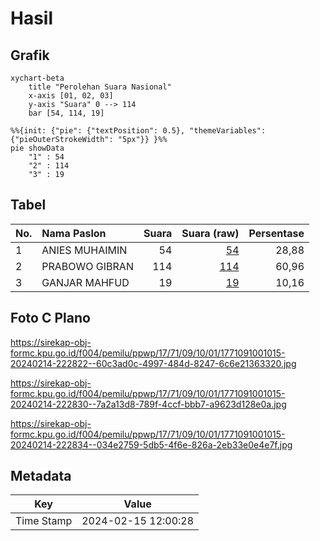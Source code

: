 # Hasil

## Grafik

```mermaid
xychart-beta
    title "Perolehan Suara Nasional"
    x-axis [01, 02, 03]
    y-axis "Suara" 0 --> 114
    bar [54, 114, 19]
```

```mermaid
%%{init: {"pie": {"textPosition": 0.5}, "themeVariables": {"pieOuterStrokeWidth": "5px"}} }%%
pie showData
    "1" : 54
    "2" : 114
    "3" : 19
```

## Tabel

| No. | Nama Paslon    | Suara | Suara (raw) | Persentase |
|:--- |:-------------- | -----:| -----------:| ----------:|
| 1   | ANIES MUHAIMIN | 54    | [54][p-1]   | 28,88      |
| 2   | PRABOWO GIBRAN | 114   | [114][p-2]  | 60,96      |
| 3   | GANJAR MAHFUD  | 19    | [19][p-3]   | 10,16      |


[p-1]: https://github.com/gigit-pemilu/pemilu-2024/blob/main/pilpres/hitung-suara/sub/17-bengkulu/sub/71-kota-bengkulu/sub/09-singaran-pati/sub/1001-panorama/sub/015-tps/sub/paslon-1.txt
[p-2]: https://github.com/gigit-pemilu/pemilu-2024/blob/main/pilpres/hitung-suara/sub/17-bengkulu/sub/71-kota-bengkulu/sub/09-singaran-pati/sub/1001-panorama/sub/015-tps/sub/paslon-2.txt
[p-3]: https://github.com/gigit-pemilu/pemilu-2024/blob/main/pilpres/hitung-suara/sub/17-bengkulu/sub/71-kota-bengkulu/sub/09-singaran-pati/sub/1001-panorama/sub/015-tps/sub/paslon-3.txt

## Foto C Plano

https://sirekap-obj-formc.kpu.go.id/f004/pemilu/ppwp/17/71/09/10/01/1771091001015-20240214-222822--60c3ad0c-4997-484d-8247-6c6e21363320.jpg

https://sirekap-obj-formc.kpu.go.id/f004/pemilu/ppwp/17/71/09/10/01/1771091001015-20240214-222830--7a2a13d8-789f-4ccf-bbb7-a9623d128e0a.jpg

https://sirekap-obj-formc.kpu.go.id/f004/pemilu/ppwp/17/71/09/10/01/1771091001015-20240214-222834--034e2759-5db5-4f6e-826a-2eb33e0e4e7f.jpg


## Metadata

| Key        | Value               |
| ---------- | ------------------- |
| Time Stamp | 2024-02-15 12:00:28 |



